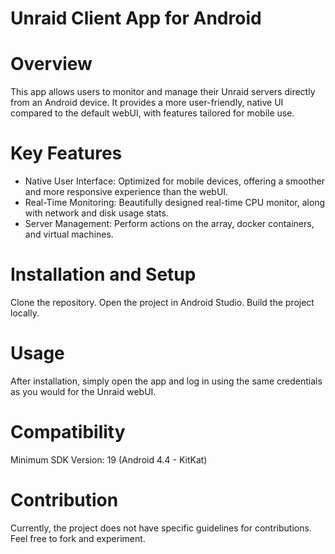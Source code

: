 # Unraid Client App for Android
# Overview
This app allows users to monitor and manage their Unraid servers directly from an Android device. It provides a more user-friendly, native UI compared to the default webUI, with features tailored for mobile use.

# Key Features
- Native User Interface: Optimized for mobile devices, offering a smoother and more responsive experience than the webUI.
- Real-Time Monitoring: Beautifully designed real-time CPU monitor, along with network and disk usage stats.
- Server Management: Perform actions on the array, docker containers, and virtual machines.

# Installation and Setup
Clone the repository.
Open the project in Android Studio.
Build the project locally.

# Usage
After installation, simply open the app and log in using the same credentials as you would for the Unraid webUI.

# Compatibility
Minimum SDK Version: 19 (Android 4.4 - KitKat)

# Contribution
Currently, the project does not have specific guidelines for contributions. Feel free to fork and experiment.
